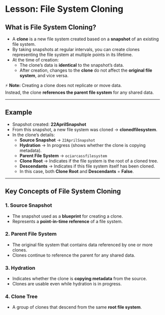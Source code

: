 # Lesson: File System Cloning

## What is File System Cloning?
- A **clone** is a new file system created based on a **snapshot** of an existing file system.  
- By taking snapshots at regular intervals, you can create clones representing the file system at multiple points in its lifetime.  
- At the time of creation:
  - The clone’s data is **identical** to the snapshot’s data.  
  - After creation, changes to the **clone** do not affect the **original file system**, and vice versa.  

⚡ **Note:** Creating a clone does not replicate or move data.  
Instead, the clone **references the parent file system** for any shared data.

---

## Example
- Snapshot created: **22AprilSnapshot**  
- From this snapshot, a new file system was cloned → **clonedfilesystem**.  
- In the clone’s details:
  - **Source Snapshot** → `22AprilSnapshot`  
  - **Hydration** → In progress (shows whether the clone is copying metadata).  
  - **Parent File System** → `ociarcassfilesystem`  
  - **Clone Root** → Indicates if the file system is the root of a cloned tree.  
  - **Descendants** → Indicates if this file system itself has been cloned.  
  - In this case, both **Clone Root** and **Descendants** = **False**.  

---

## Key Concepts of File System Cloning
### 1. Source Snapshot
- The snapshot used as a **blueprint** for creating a clone.  
- Represents a **point-in-time reference** of a file system.  

### 2. Parent File System
- The original file system that contains data referenced by one or more clones.  
- Clones continue to reference the parent for any shared data.  

### 3. Hydration
- Indicates whether the clone is **copying metadata** from the source.  
- Clones are usable even while hydration is in progress.  

### 4. Clone Tree
- A group of clones that descend from the same **root file system**.  
